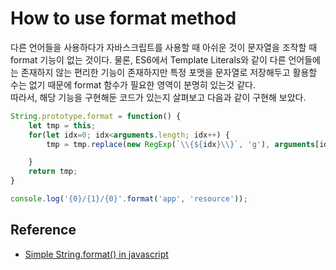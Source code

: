 # How to use format method 

다른 언어들을 사용하다가 자바스크립트를 사용할 때 아쉬운 것이 문자열을 조작할 때 format 기능이 없는 것이다. 
물론, ES6에서 Template Literals와 같이 다른 언어들에는 존재하지 않는 편리한 기능이 존재하지만 특정 포맷을 문자열로 저장해두고 활용할 수는 없기 때문에 format 함수가 필요한 영역이 분명히 있는것 같다.  
따라서, 해당 기능을 구현해둔 코드가 있는지 살펴보고 다음과 같이 구현해 보았다. 

```javascript
String.prototype.format = function() {
    let tmp = this;
    for(let idx=0; idx<arguments.length; idx++) {
        tmp = tmp.replace(new RegExp(`\\{${idx}\\}`, 'g'), arguments[idx]);

    }
    return tmp;
}

console.log('{0}/{1}/{0}'.format('app', 'resource'));
```

## Reference

* [Simple String.format() in javascript](https://coderwall.com/p/flonoa/simple-string-format-in-javascript)